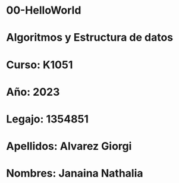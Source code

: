 # 00-HelloWorld
# Algoritmos y Estructura de datos
# Curso: K1051
# Año: 2023
# Legajo: 1354851
# Apellidos: Alvarez Giorgi
# Nombres: Janaina Nathalia

